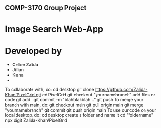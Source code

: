 ## COMP-3170 Group Project

# Image Search Web-App

# Developed by
- Celine
Zalida
- Jillian
- Kiana
- 
To collaborate with, do:
cd desktop
git clone https://github.com/Zalida-Khan/PixelGrid.git
cd PixelGrid
git checkout "yournamebranch"
add files or code
git add .
git commit -m "blahblahblah..."
git push
To merge your branch with main, do:
git checkout main
git pull origin main
git merge "yournamebranch"
git commit
git push origin main
To use our code on your local desktop, do:
cd desktop
create a folder and name it
cd "foldername"
npx digit Zalida-Khan/PixelGrid